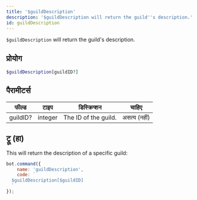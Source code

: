 ```yaml
---
title: '$guildDescription'
description: '$guildDescription will return the guild''s description.'
id: guildDescription
---
```


`$guildDescription` will return the guild's description.

## प्रोयोग

```php
$guildDescription[guildID?]
```

## पैरामीटर्स

| फील्ड    | टाइप    | डिस्क्रिप्शन         |    चाहिए     |
| -------- | ------- | -------------------- |:------------:|
| guildID? | integer | The ID of the guild. | असत्य (नहीं) |

## ट्रू (हा)

This will return the description of a specific guild:

```javascript
bot.command({
    name: 'guildDescription',
    code: `
  $guildDescription[$guildID]
  `
});
```
